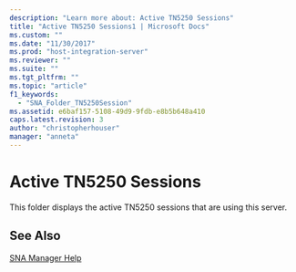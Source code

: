 ```yaml
---
description: "Learn more about: Active TN5250 Sessions"
title: "Active TN5250 Sessions1 | Microsoft Docs"
ms.custom: ""
ms.date: "11/30/2017"
ms.prod: "host-integration-server"
ms.reviewer: ""
ms.suite: ""
ms.tgt_pltfrm: ""
ms.topic: "article"
f1_keywords: 
  - "SNA_Folder_TN5250Session"
ms.assetid: e6baf157-5108-49d9-9fdb-e8b5b648a410
caps.latest.revision: 3
author: "christopherhouser"
manager: "anneta"
---
```

# Active TN5250 Sessions
This folder displays the active TN5250 sessions that are using this server.  
  
## See Also  
 [SNA Manager Help](../core/sna-manager-help1.md)
